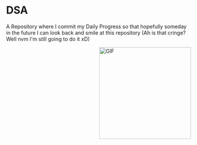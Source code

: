 # DSA

A Repository where I commit my Daily Progress so that hopefully someday in the future I can look back and smile at this repository (Ah is that cringe? Well nvm I'm still going to do it xD)

<img align="right" alt="GIF" src="https://tenor.com/XoOd.gif" width="250"/>

